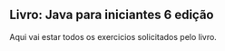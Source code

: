 ## Livro: Java para iniciantes 6 edição

Aqui vai estar todos os exercicios solicitados pelo livro.
